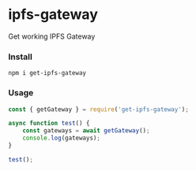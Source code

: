 # ipfs-gateway

Get working IPFS Gateway

### Install

```
npm i get-ipfs-gateway
```

### Usage

```javascript
const { getGateway } = require('get-ipfs-gateway');

async function test() {
	const gateways = await getGateway();
	console.log(gateways);
}

test();
```
